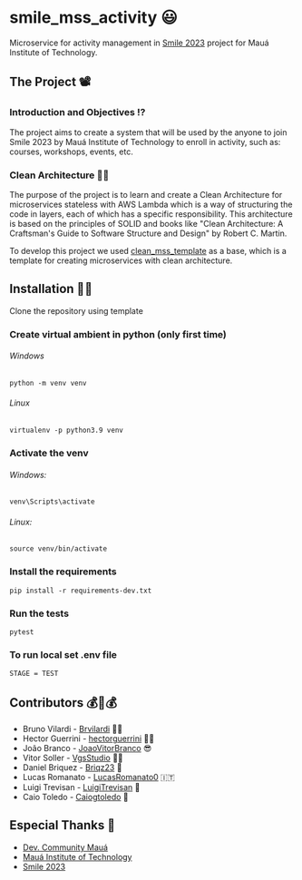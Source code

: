 # smile_mss_activity 😃

Microservice for activity management in [Smile 2023](https://smile.maua.br/) project for Mauá Institute of Technology.

## The Project 📽

### Introduction and Objectives ⁉

The project aims to create a system that will be used by the anyone to join Smile 2023 by Mauá Institute of Technology to enroll in activity, such as: courses, workshops, events, etc.

### Clean Architecture 🧼🏰

The purpose of the project is to learn and create a Clean Architecture for microservices stateless with AWS Lambda which is a way of structuring
the code in layers, each of which has a
specific responsibility. This architecture is based on the principles of SOLID and books like "Clean Architecture: A
Craftsman's Guide to Software Structure and Design" by Robert C. Martin.

To develop this project we used [clean_mss_template](https://github.com/Maua-Dev/clean_mss_template) as a base, which is a template for creating microservices with clean architecture.

## Installation 👩‍💻

Clone the repository using template

### Create virtual ambient in python (only first time)

###### Windows

    python -m venv venv

###### Linux

    virtualenv -p python3.9 venv

### Activate the venv

###### Windows:

    venv\Scripts\activate

###### Linux:

    source venv/bin/activate

### Install the requirements

    pip install -r requirements-dev.txt

### Run the tests

    pytest

### To run local set .env file

    STAGE = TEST


## Contributors 💰🤝💰

- Bruno Vilardi - [Brvilardi](https://github.com/Brvilardi) 👷‍♂️
- Hector Guerrini - [hectorguerrini](https://github.com/hectorguerrini) 🧙‍♂️
- João Branco - [JoaoVitorBranco](https://github.com/JoaoVitorBranco) 😎
- Vitor Soller - [VgsStudio](https://github.com/VgsStudio) 🐱‍💻
- Daniel Briquez - [Briqz23](https://github.com/Briqz23) 🧱
- Lucas Romanato - [LucasRomanato0](https://github.com/LucasRomanato0) 🇮🇹
- Luigi Trevisan - [LuigiTrevisan](https://github.com/LuigiTrevisan) 🍄
- Caio Toledo - [Caiogtoledo](https://github.com/caiogtoledo) 🐰

## Especial Thanks 🙏

- [Dev. Community Mauá](https://www.instagram.com/devcommunitymaua/)
- [Mauá Institute of Technology](https://www.maua.br/)
- [Smile 2023](https://smile.maua.br/)



